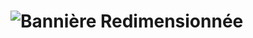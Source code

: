 # ![Bannière Redimensionnée](https://res.cloudinary.com/demo/image/fetch/w_1200,h_300/https://i.pinimg.com/736x/a1/c0/ad/a1c0ad20ba1bae63cab755e107a88804.jpg)
